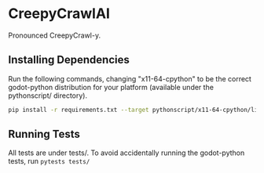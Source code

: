 # CreepyCrawlAI
Pronounced CreepyCrawl-y. 

## Installing Dependencies
Run the following commands, changing "x11-64-cpython" to be the correct
godot-python distribution for your platform (available under the pythonscript/
directory).

```bash
pip install -r requirements.txt --target pythonscript/x11-64-cpython/lib/python3.6/site-packages
```

## Running Tests
All tests are under tests/. To avoid accidentally running the godot-python 
tests, run `pytests tests/`